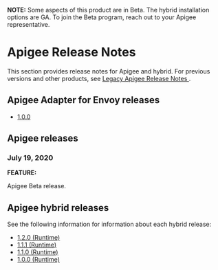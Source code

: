**NOTE:** Some aspects of this product are in Beta. The hybrid installation
options are GA. To join the Beta program, reach out to your Apigee
representative.

#  Apigee Release Notes

This section provides release notes for Apigee and hybrid. For previous
versions and other products, see [ Legacy Apigee Release Notes
](https://docs.apigee.com/release/notes/legacy-apigee-release-notes) .

##  Apigee Adapter for Envoy releases

  * [ 1.0.0 ](/apigee/docs/release/notes/100-envoy-adapter-release-notes)

##  Apigee releases

###  July 19, 2020

**FEATURE:**

Apigee Beta release.

##  Apigee hybrid releases

See the following information for information about each hybrid release:

  * [ 1.2.0 (Runtime) ](/apigee/docs/release/notes/120-hybrid-runtime-release-notes)
  * [ 1.1.1 (Runtime) ](/apigee/docs/release/notes/111-hybrid-runtime-release-notes)
  * [ 1.1.0 (Runtime) ](/apigee/docs/release/notes/110-hybrid-runtime-release-notes)
  * [ 1.0.0 (Runtime) ](/apigee/docs/release/notes/100-hybrid-runtime-release-notes)

